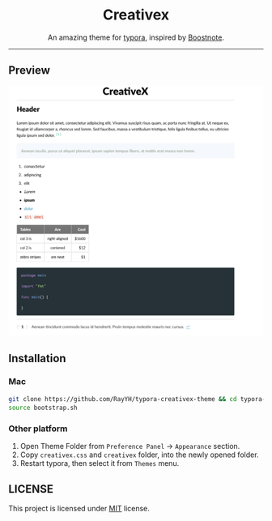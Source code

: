 <h1 align="center">Creativex</h1>

<p align="center">
An amazing theme for <a href="https://typora.io/">typora</a>, inspired by <a href="https://github.com/BoostIO/Boostnote">Boostnote</a>.
</p>

---

## Preview

![](images/creativex.png)

## Installation

### Mac

```bash
git clone https://github.com/RayYH/typora-creativex-theme && cd typora-creativex-theme
source bootstrap.sh
```

### Other platform

1. Open Theme Folder from `Preference Panel` → `Appearance` section.
2. Copy `creativex.css` and `creativex` folder, into the newly opened folder.
3. Restart typora, then select it from `Themes` menu.

## LICENSE

This project is licensed under [MIT](LICENSE) license.
